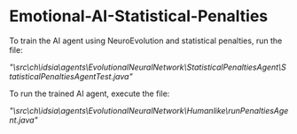 # Emotional-AI-Statistical-Penalties

To train the AI agent using NeuroEvolution and statistical penalties, run the file:

_"\src\ch\idsia\agents\EvolutionalNeuralNetwork\StatisticalPenaltiesAgent\StatisticalPenaltiesAgentTest.java"_

To run the trained AI agent, execute the file:

_"\src\ch\idsia\agents\EvolutionalNeuralNetwork\Humanlike\runPenaltiesAgent.java"_
